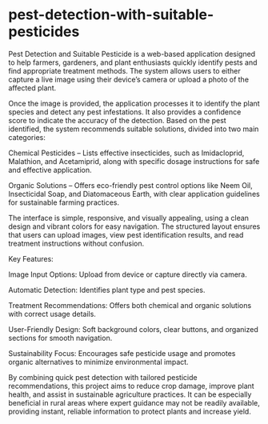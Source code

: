 # pest-detection-with-suitable-pesticides

Pest Detection and Suitable Pesticide is a web-based application designed to help farmers, gardeners, and plant enthusiasts quickly identify pests and find appropriate treatment methods. The system allows users to either capture a live image using their device’s camera or upload a photo of the affected plant.

Once the image is provided, the application processes it to identify the plant species and detect any pest infestations. It also provides a confidence score to indicate the accuracy of the detection. Based on the pest identified, the system recommends suitable solutions, divided into two main categories:

Chemical Pesticides – Lists effective insecticides, such as Imidacloprid, Malathion, and Acetamiprid, along with specific dosage instructions for safe and effective application.

Organic Solutions – Offers eco-friendly pest control options like Neem Oil, Insecticidal Soap, and Diatomaceous Earth, with clear application guidelines for sustainable farming practices.

The interface is simple, responsive, and visually appealing, using a clean design and vibrant colors for easy navigation. The structured layout ensures that users can upload images, view pest identification results, and read treatment instructions without confusion.

Key Features:

Image Input Options: Upload from device or capture directly via camera.

Automatic Detection: Identifies plant type and pest species.

Treatment Recommendations: Offers both chemical and organic solutions with correct usage details.

User-Friendly Design: Soft background colors, clear buttons, and organized sections for smooth navigation.

Sustainability Focus: Encourages safe pesticide usage and promotes organic alternatives to minimize environmental impact.

By combining quick pest detection with tailored pesticide recommendations, this project aims to reduce crop damage, improve plant health, and assist in sustainable agriculture practices. It can be especially beneficial in rural areas where expert guidance may not be readily available, providing instant, reliable information to protect plants and increase yield.

